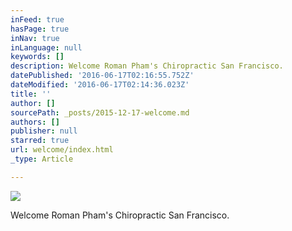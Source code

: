 ```yaml
---
inFeed: true
hasPage: true
inNav: true
inLanguage: null
keywords: []
description: Welcome Roman Pham's Chiropractic San Francisco.
datePublished: '2016-06-17T02:16:55.752Z'
dateModified: '2016-06-17T02:14:36.023Z'
title: ''
author: []
sourcePath: _posts/2015-12-17-welcome.md
authors: []
publisher: null
starred: true
url: welcome/index.html
_type: Article

---
```

![](https://the-grid-user-content.s3-us-west-2.amazonaws.com/03820510-c44b-429e-9b63-0549187bf0a8.jpg)

Welcome Roman Pham's Chiropractic San Francisco.